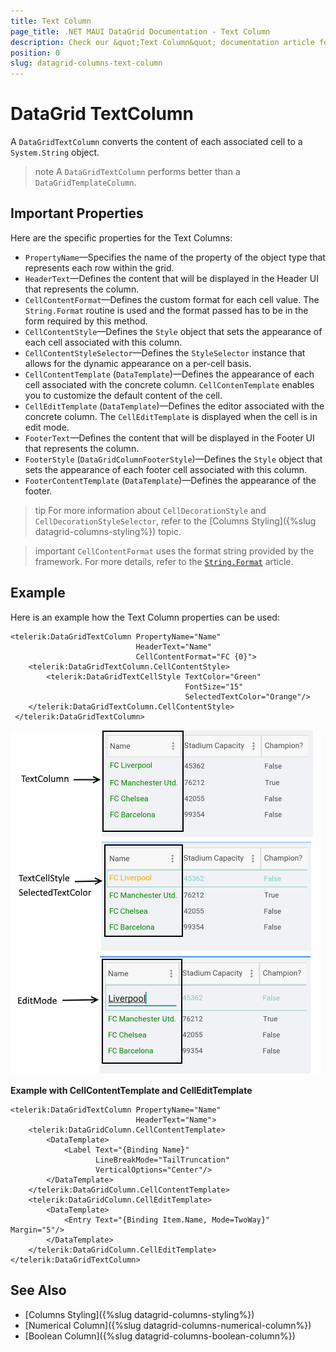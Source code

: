 ```yaml
---
title: Text Column
page_title: .NET MAUI DataGrid Documentation - Text Column
description: Check our &quot;Text Column&quot; documentation article for Telerik DataGrid for .NET MAUI.
position: 0
slug: datagrid-columns-text-column
---
```


# DataGrid TextColumn

A `DataGridTextColumn` converts the content of each associated cell to a `System.String` object.

>note A `DataGridTextColumn` performs better than a `DataGridTemplateColumn`.

## Important Properties

Here are the specific properties for the Text Columns:

* `PropertyName`&mdash;Specifies the name of the property of the object type that represents each row within the grid.
* `HeaderText`&mdash;Defines the content that will be displayed in the Header UI that represents the column.
* `CellContentFormat`&mdash;Defines the custom format for each cell value. The `String.Format` routine is used and the format passed has to be in the form required by this method.
* `CellContentStyle`&mdash;Defines the `Style` object that sets the appearance of each cell associated with this column.
* `CellContentStyleSelector`&mdash;Defines the `StyleSelector` instance that allows for the dynamic appearance on a per-cell basis.
* `CellContentTemplate` (`DataTemplate`)&mdash;Defines the appearance of each cell associated with the concrete column. `CellContenTemplate` enables you to customize the default content of the cell.
* `CellEditTemplate` (`DataTemplate`)&mdash;Defines the editor associated with the concrete column. The `CellEditTemplate` is displayed when the cell is in edit mode.
* `FooterText`&mdash;Defines the content that will be displayed in the Footer UI that represents the column.
* `FooterStyle` (`DataGridColumnFooterStyle`)&mdash;Defines the `Style` object that sets the appearance of each footer cell associated with this column.
* `FooterContentTemplate` (`DataTemplate`)&mdash;Defines the appearance of the footer.

>tip For more information about `CellDecorationStyle` and  `CellDecorationStyleSelector`, refer to the [Columns Styling]({%slug datagrid-columns-styling%}) topic.

>important `CellContentFormat` uses the format string provided by the framework. For more details, refer to the [`String.Format`](https://docs.microsoft.com/en-us/dotnet/api/system.string.format?view=netframework-4.8) article.

## Example

Here is an example how the Text Column properties can be used:

```XAML
<telerik:DataGridTextColumn PropertyName="Name"
                            HeaderText="Name"
							CellContentFormat="FC {0}">
	<telerik:DataGridTextColumn.CellContentStyle>
    	<telerik:DataGridTextCellStyle TextColor="Green"
                                       FontSize="15"
                                       SelectedTextColor="Orange"/>
 	</telerik:DataGridTextColumn.CellContentStyle>
 </telerik:DataGridTextColumn>
```

![DataGrid Text Column](images/textcolumn-overview.png)

**Example with CellContentTemplate and CellEditTemplate**

```XAML
<telerik:DataGridTextColumn PropertyName="Name" 
							HeaderText="Name">
	<telerik:DataGridColumn.CellContentTemplate>
		<DataTemplate>
			<Label Text="{Binding Name}" 
				   LineBreakMode="TailTruncation"
				   VerticalOptions="Center"/>
		</DataTemplate>
	</telerik:DataGridColumn.CellContentTemplate>
	<telerik:DataGridColumn.CellEditTemplate>
		<DataTemplate>
			<Entry Text="{Binding Item.Name, Mode=TwoWay}" Margin="5"/>
		</DataTemplate>
	</telerik:DataGridColumn.CellEditTemplate>
</telerik:DataGridTextColumn>
```

## See Also

- [Columns Styling]({%slug datagrid-columns-styling%})
- [Numerical Column]({%slug datagrid-columns-numerical-column%})
- [Boolean Column]({%slug datagrid-columns-boolean-column%})
